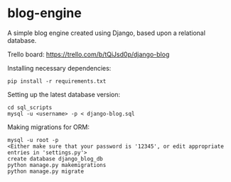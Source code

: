 # blog-engine
A simple blog engine created using Django, based upon a relational database.

Trello board: https://trello.com/b/tQiJsd0p/django-blog

Installing necessary dependencies:

	pip install -r requirements.txt

Setting up the latest database version:

	cd sql_scripts
	mysql -u <username> -p < django-blog.sql
	
Making migrations for ORM:

	mysql -u root -p
	<Either make sure that your password is '12345', or edit appropriate entries in 'settings.py'>
	create database django_blog_db
	python manage.py makemigrations
	python manage.py migrate
	